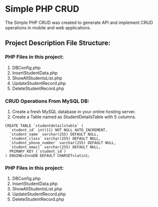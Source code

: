 # Simple PHP CRUD

The Simple PHP CRUD was created to generate API and implement CRUD operations in mobile and web applications.

## Project Description File Structure:

### PHP Files in this project:

1. DBConfig.php
2. InsertStudentData.php
3. ShowAllStudentsList.php
4. UpdateStudentRecord.php
5. DeleteStudentRecord.php

### CRUD Operations From MySQL DB:

1. Create a fresh MySQL database in your online hosting server.
2. Create a Table named as StudentDetailsTable with 5 columns.

```
CREATE TABLE `studentdetailstable` (
  `student_id` int(11) NOT NULL AUTO_INCREMENT,
  `student_name` varchar(255) DEFAULT NULL,
  `student_class` varchar(255) DEFAULT NULL,
  `student_phone_number` varchar(255) DEFAULT NULL,
  `student_email` varchar(255) DEFAULT NULL,
  PRIMARY KEY (`student_id`)
) ENGINE=InnoDB DEFAULT CHARSET=latin1;
```

### PHP Files in this project:

1. DBConfig.php
2. InsertStudentData.php
3. ShowAllStudentsList.php
4. UpdateStudentRecord.php
5. DeleteStudentRecord.php
